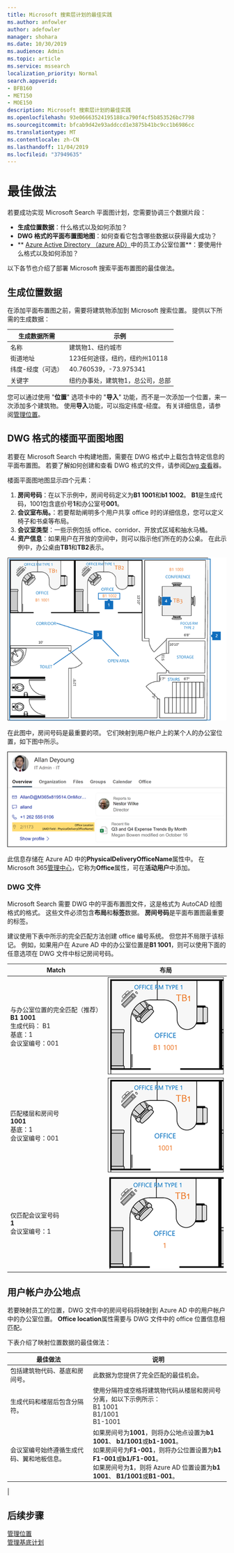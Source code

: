 ```yaml
---
title: Microsoft 搜索层计划的最佳实践
ms.author: anfowler
author: adefowler
manager: shohara
ms.date: 10/30/2019
ms.audience: Admin
ms.topic: article
ms.service: mssearch
localization_priority: Normal
search.appverid:
- BFB160
- MET150
- MOE150
description: Microsoft 搜索层计划的最佳实践
ms.openlocfilehash: 93e06663524195188ca790f4cf5b853526bc7798
ms.sourcegitcommit: bfcab9d42e93addccd1e3875b41bc9cc1b6986cc
ms.translationtype: MT
ms.contentlocale: zh-CN
ms.lasthandoff: 11/04/2019
ms.locfileid: "37949635"
---
```

# <a name="best-practices"></a>最佳做法

若要成功实现 Microsoft Search 平面图计划，您需要协调三个数据片段：

- **生成位置数据**：什么格式以及如何添加？
- **DWG 格式的平面布置图地图**：如何查看它包含哪些数据以获得最大成功？
- ** [Azure Active Directory （azure AD）](https://azure.microsoft.com/services/active-directory/)中的员工办公室位置**：要使用什么格式以及如何添加？ <br>

以下各节也介绍了部署 Microsoft 搜索平面布置图的最佳做法。

## <a name="building-location-data"></a>生成位置数据
在添加平面布置图之前，需要将建筑物添加到 Microsoft 搜索位置。 提供以下所需的生成数据：

|生成数据所需  |示例  |
|---------|---------|
|名称     |    建筑物1、纽约城市     |
|街道地址     |     123任何途径，纽约，纽约州10118  |
|纬度-经度（可选）   |    40.760539，-73.975341      |
|关键字     |    纽约办事处，建筑物1，总公司，总部     |

您可以通过使用 "**位置**" 选项卡中的 "**导入**" 功能，而不是一次添加一个位置，来一次添加多个建筑物。 使用**导入**功能，可以指定纬度-经度。 有关详细信息，请参阅[管理位置](manage-locations.md)。

## <a name="floor-plan-map-in-dwg-format"></a>DWG 格式的楼面平面图地图
若要在 Microsoft Search 中构建地图，需要在 DWG 格式中上载包含特定信息的平面布置图。 若要了解如何创建和查看 DWG 格式的文件，请参阅[Dwg 查看](https://www.autodesk.in/products/dwg)器。 

楼面平面图地图显示四个元素：

1. **房间号码**：在以下示例中，房间号码定义为**B1 1001**和**b1 1002**。 **B1**是生成代码，1001包含底价号**1**和办公室号**001**。
1. **会议室布局。**：若要帮助阐明多个用户共享 office 时的详细信息，您可以定义椅子和书桌等布局。
1. **会议室类型**：一些示例包括 office、corridor、开放式区域和抽水马桶。
1. **资产信息**：如果用户在开放的空间中，则可以指示他们所在的办公桌。 在此示例中，办公桌由**TB1**和**TB2**表示。

![简单的 office 地图，显示如何标记会议室编号、资产和会议室类型](media/Floorplans-LayoutwithCallouts.png)

在此图中，房间号码是最重要的项。 它们映射到用户帐户上的某个人的办公室位置，如下图中所示。

![显示用户详细信息（包括 office 位置）的 "人员" 搜索结果卡片的 "概述" 选项卡](media/floorplans-peoplecard.png)

此信息存储在 Azure AD 中的**PhysicalDeliveryOfficeName**属性中。 在 Microsoft 365[管理中心](https://admin.microsoft.com)，它称为**Office**属性，可在**活动用户**中添加。

### <a name="dwg-files"></a>DWG 文件
Microsoft Search 需要 DWG 中的平面布置图文件，这是格式为 AutoCAD 绘图格式的格式。 这些文件必须包含**布局**和**标签**数据。 **房间号码**是平面布置图最重要的标签。

建议使用下表中所示的完全匹配方法创建 office 编号系统。 但您并不局限于该标记。 例如，如果用户在 Azure AD 中的办公室位置是**B1 1001**，则可以使用下面的任意选项在 DWG 文件中标记房间号码。

|Match  |布局  |
|---------|---------|
|与办公室位置的完全匹配（推荐） <br> **B1 1001** <br> 生成代码： B1<br>基底：1 <br>会议室编号：001    |    ![办公室编号为 "B1 1001" 的单一办公室平面布置图。](media/floorplans-layoutexactmatch.png)     |
|匹配楼层和房间号 <br> **1001**<br>基底：1 <br>会议室编号：001    |   ![Office 编号为 "1001" 的单一办公室平面布置图。](media/floorplans-layoutfloorroom.png)   |
|仅匹配会议室号码 <br> **1**<br>会议室编号：1        |    ![Office 编号为 "1" 的单一办公室楼面地图](media/floorplans-layoutroomonly.png)     |

## <a name="user-account-office-location"></a>用户帐户办公地点
若要映射员工的位置，DWG 文件中的房间号码将映射到 Azure AD 中的用户帐户中的办公室位置。 **Office location**属性需要与 DWG 文件中的 office 位置信息相匹配。

下表介绍了映射位置数据的最佳做法：

|最佳做法  |说明 |
|---------|---------|
|包括建筑物代码、基底和房间号。     |   此数据为您提供了完全匹配的最佳机会。     |
|生成代码和楼层后包含分隔符。     |  使用分隔符或空格将建筑物代码从楼层和房间号分离，如以下示例所示：<br> B1 1001<br> B1/1001 <br> B1-1001   |
|会议室编号始终遵循生成代码、翼和地板信息。     |  如果房间号为**1001**，则将办公地点设置为**b1 1001**、 **b1/1001**或**b1-1001**。 <br> 如果房间号为**F1-001**，则将办公位置设置为**b1 F1-001**或**b1/F1-001**。 <br> 如果房间号为**1**，则将 Azure AD 位置设置为**b1 1001**、 **B1/1001**或**B1-001**。       |
|

## <a name="next-steps"></a>后续步骤
[管理位置](manage-locations.md)<br>
[管理基底计划](manage-floorplans.md)